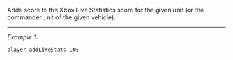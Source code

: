 Adds score to the Xbox Live Statistics score for the given unit (or the commander unit of the given vehicle).


---
*Example 1:*
```sqf
player addLiveStats 10;
```